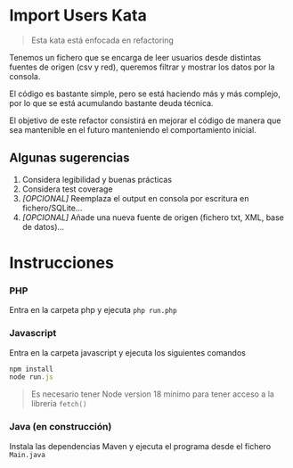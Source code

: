 # Import Users Kata

> Esta kata está enfocada en refactoring

Tenemos un fichero que se encarga de leer usuarios desde distintas fuentes de origen (csv y red), queremos filtrar
y mostrar los datos por la consola.

El código es bastante simple, pero se está haciendo más y más complejo, por lo que se está acumulando bastante deuda técnica.

El objetivo de este refactor consistirá en mejorar el código de manera que sea mantenible en el futuro manteniendo
el comportamiento inicial.

## Algunas sugerencias

1. Considera legibilidad y buenas prácticas
2. Considera test coverage
3. _[OPCIONAL]_ Reemplaza el output en consola por escritura en fichero/SQLite...
4. _[OPCIONAL]_ Añade una nueva fuente de origen (fichero txt, XML, base de datos)...

# Instrucciones

### PHP

Entra en la carpeta php y ejecuta `php run.php`

### Javascript

Entra en la carpeta javascript y ejecuta los siguientes comandos

```javascript
npm install
node run.js
```

> Es necesario tener Node version 18 mínimo para tener acceso a la librería `fetch()`

### Java (en construcción)

Instala las dependencias Maven y ejecuta el programa desde el fichero `Main.java`
